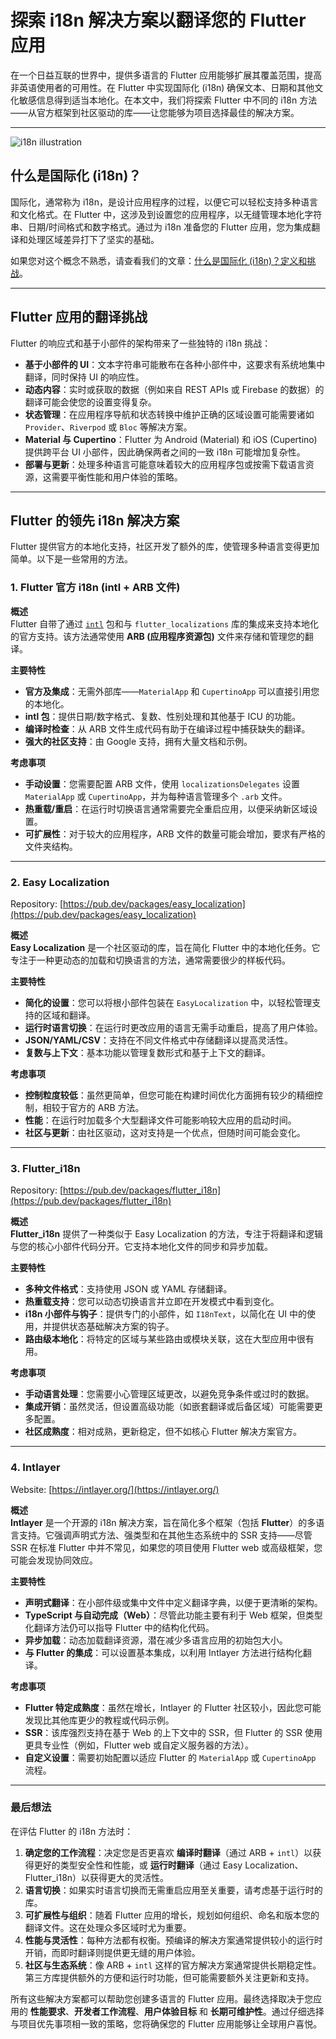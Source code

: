 # 探索 i18n 解决方案以翻译您的 Flutter 应用

在一个日益互联的世界中，提供多语言的 Flutter 应用能够扩展其覆盖范围，提高非英语使用者的可用性。在 Flutter 中实现国际化 (i18n) 确保文本、日期和其他文化敏感信息得到适当本地化。在本文中，我们将探索 Flutter 中不同的 i18n 方法——从官方框架到社区驱动的库——让您能够为项目选择最佳的解决方案。

---

![i18n illustration](https://github.com/aymericzip/intlayer/blob/main/blog/assets/i18n.webp)

## 什么是国际化 (i18n)？

国际化，通常称为 i18n，是设计应用程序的过程，以便它可以轻松支持多种语言和文化格式。在 Flutter 中，这涉及到设置您的应用程序，以无缝管理本地化字符串、日期/时间格式和数字格式。通过为 i18n 准备您的 Flutter 应用，您为集成翻译和处理区域差异打下了坚实的基础。

如果您对这个概念不熟悉，请查看我们的文章：[什么是国际化 (i18n)？定义和挑战](https://github.com/aymericzip/intlayer/blob/main/blog/zh/what_is_internationalization.md)。

---

## Flutter 应用的翻译挑战

Flutter 的响应式和基于小部件的架构带来了一些独特的 i18n 挑战：

- **基于小部件的 UI**：文本字符串可能散布在各种小部件中，这要求有系统地集中翻译，同时保持 UI 的响应性。
- **动态内容**：实时或获取的数据（例如来自 REST APIs 或 Firebase 的数据）的翻译可能会使您的设置变得复杂。
- **状态管理**：在应用程序导航和状态转换中维护正确的区域设置可能需要诸如 `Provider`、`Riverpod` 或 `Bloc` 等解决方案。
- **Material 与 Cupertino**：Flutter 为 Android (Material) 和 iOS (Cupertino) 提供跨平台 UI 小部件，因此确保两者之间的一致 i18n 可能增加复杂性。
- **部署与更新**：处理多种语言可能意味着较大的应用程序包或按需下载语言资源，这需要平衡性能和用户体验的策略。

---

## Flutter 的领先 i18n 解决方案

Flutter 提供官方的本地化支持，社区开发了额外的库，使管理多种语言变得更加简单。以下是一些常用的方法。

### 1. Flutter 官方 i18n (intl + ARB 文件)

**概述**  
Flutter 自带了通过 [`intl`](https://pub.dev/packages/intl) 包和与 `flutter_localizations` 库的集成来支持本地化的官方支持。该方法通常使用 **ARB (应用程序资源包)** 文件来存储和管理您的翻译。

**主要特性**

- **官方及集成**：无需外部库——`MaterialApp` 和 `CupertinoApp` 可以直接引用您的本地化。
- **intl 包**：提供日期/数字格式、复数、性别处理和其他基于 ICU 的功能。
- **编译时检查**：从 ARB 文件生成代码有助于在编译过程中捕获缺失的翻译。
- **强大的社区支持**：由 Google 支持，拥有大量文档和示例。

**考虑事项**

- **手动设置**：您需要配置 ARB 文件，使用 `localizationsDelegates` 设置 `MaterialApp` 或 `CupertinoApp`，并为每种语言管理多个 `.arb` 文件。
- **热重载/重启**：在运行时切换语言通常需要完全重启应用，以便采纳新区域设置。
- **可扩展性**：对于较大的应用程序，ARB 文件的数量可能会增加，要求有严格的文件夹结构。

---

### 2. Easy Localization

Repository: [https://pub.dev/packages/easy_localization](https://pub.dev/packages/easy_localization)

**概述**  
**Easy Localization** 是一个社区驱动的库，旨在简化 Flutter 中的本地化任务。它专注于一种更动态的加载和切换语言的方法，通常需要很少的样板代码。

**主要特性**

- **简化的设置**：您可以将根小部件包装在 `EasyLocalization` 中，以轻松管理支持的区域和翻译。
- **运行时语言切换**：在运行时更改应用的语言无需手动重启，提高了用户体验。
- **JSON/YAML/CSV**：支持在不同文件格式中存储翻译以提高灵活性。
- **复数与上下文**：基本功能以管理复数形式和基于上下文的翻译。

**考虑事项**

- **控制粒度较低**：虽然更简单，但您可能在构建时间优化方面拥有较少的精细控制，相较于官方的 ARB 方法。
- **性能**：在运行时加载多个大型翻译文件可能影响较大应用的启动时间。
- **社区与更新**：由社区驱动，这对支持是一个优点，但随时间可能会变化。

---

### 3. Flutter_i18n

Repository: [https://pub.dev/packages/flutter_i18n](https://pub.dev/packages/flutter_i18n)

**概述**  
**Flutter_i18n** 提供了一种类似于 Easy Localization 的方法，专注于将翻译和逻辑与您的核心小部件代码分开。它支持本地化文件的同步和异步加载。

**主要特性**

- **多种文件格式**：支持使用 JSON 或 YAML 存储翻译。
- **热重载支持**：您可以动态切换语言并立即在开发模式中看到变化。
- **i18n 小部件与钩子**：提供专门的小部件，如 `I18nText`，以简化在 UI 中的使用，并提供状态基础解决方案的钩子。
- **路由级本地化**：将特定的区域与某些路由或模块关联，这在大型应用中很有用。

**考虑事项**

- **手动语言处理**：您需要小心管理区域更改，以避免竞争条件或过时的数据。
- **集成开销**：虽然灵活，但设置高级功能（如嵌套翻译或后备区域）可能需要更多配置。
- **社区成熟度**：相对成熟，更新稳定，但不如核心 Flutter 解决方案官方。

---

### 4. Intlayer

Website: [https://intlayer.org/](https://intlayer.org/)

**概述**  
**Intlayer** 是一个开源的 i18n 解决方案，旨在简化多个框架（包括 **Flutter**）的多语言支持。它强调声明式方法、强类型和在其他生态系统中的 SSR 支持——尽管 SSR 在标准 Flutter 中并不常见，如果您的项目使用 Flutter web 或高级框架，您可能会发现协同效应。

**主要特性**

- **声明式翻译**：在小部件级或集中文件中定义翻译字典，以便于更清晰的架构。
- **TypeScript 与自动完成（Web）**：尽管此功能主要有利于 Web 框架，但类型化翻译方法仍可以指导 Flutter 中的结构化代码。
- **异步加载**：动态加载翻译资源，潜在减少多语言应用的初始包大小。
- **与 Flutter 的集成**：可以设置基本集成，以利用 Intlayer 方法进行结构化翻译。

**考虑事项**

- **Flutter 特定成熟度**：虽然在增长，Intlayer 的 Flutter 社区较小，因此您可能发现比其他库更少的教程或代码示例。
- **SSR**：该库强烈支持在基于 Web 的上下文中的 SSR，但 Flutter 的 SSR 使用更具专业性（例如，Flutter web 或自定义服务器的方法）。
- **自定义设置**：需要初始配置以适应 Flutter 的 `MaterialApp` 或 `CupertinoApp` 流程。

---

### 最后想法

在评估 Flutter 的 i18n 方法时：

1. **确定您的工作流程**：决定您是否更喜欢 **编译时翻译**（通过 ARB + `intl`）以获得更好的类型安全性和性能，或 **运行时翻译**（通过 Easy Localization、Flutter_i18n）以获得更大的灵活性。
2. **语言切换**：如果实时语言切换而无需重启应用至关重要，请考虑基于运行时的库。
3. **可扩展性与组织**：随着 Flutter 应用的增长，规划如何组织、命名和版本您的翻译文件。这在处理众多区域时尤为重要。
4. **性能与灵活性**：每种方法都有权衡。预编译的解决方案通常提供较小的运行时开销，而即时翻译则提供更无缝的用户体验。
5. **社区与生态系统**：像 ARB + `intl` 这样的官方解决方案通常提供长期稳定性。第三方库提供额外的方便和运行时功能，但可能需要额外关注更新和支持。

所有这些解决方案都可以帮助您创建多语言的 Flutter 应用。最终选择取决于您应用的 **性能要求**、**开发者工作流程**、**用户体验目标** 和 **长期可维护性**。通过仔细选择与项目优先事项相一致的策略，您将确保您的 Flutter 应用能够让全球用户喜悦。
